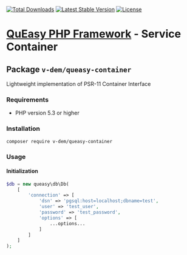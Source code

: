 [![Total Downloads](https://poser.pugx.org/v-dem/queasy-container/downloads)](https://packagist.org/packages/v-dem/queasy-container)
[![Latest Stable Version](https://img.shields.io/github/v/release/v-dem/queasy-container)](https://packagist.org/packages/v-dem/queasy-container)
[![License](https://poser.pugx.org/v-dem/queasy-container/license)](https://packagist.org/packages/v-dem/queasy-container)

# [QuEasy PHP Framework](https://github.com/v-dem/queasy-container/) - Service Container

## Package `v-dem/queasy-container`

Lightweight implementation of PSR-11 Container Interface

### Requirements

*   PHP version 5.3 or higher

### Installation

    composer require v-dem/queasy-container

### Usage

#### Initialization

```php
$db = new queasy\db\Db(
    [
        'connection' => [
            'dsn' => 'pgsql:host=localhost;dbname=test',
            'user' => 'test_user',
            'password' => 'test_password',
            'options' => [
                ...options...
            ]
        ]
    ]
);
```

